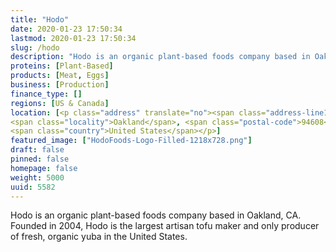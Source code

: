 ```yaml
---
title: "Hodo"
date: 2020-01-23 17:50:34
lastmod: 2020-01-23 17:50:34
slug: /hodo
description: "Hodo is an organic plant-based foods company based in Oakland, CA. Founded in 2004, Hodo is the largest artisan tofu maker and only producer of fresh, organic yuba in the United States."
proteins: [Plant-Based]
products: [Meat, Eggs]
business: [Production]
finance_type: []
regions: [US & Canada]
location: [<p class="address" translate="no"><span class="address-line1">Adeline Street</span><br>
<span class="locality">Oakland</span>, <span class="postal-code">94608</span><br>
<span class="country">United States</span></p>]
featured_image: ["HodoFoods-Logo-Filled-1218x728.png"]
draft: false
pinned: false
homepage: false
weight: 5000
uuid: 5582
---
```

<p>Hodo is an organic plant-based foods company based in Oakland, CA. Founded in 2004, Hodo is the largest artisan tofu maker and only producer of fresh, organic yuba in the United States.</p>

